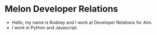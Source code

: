 # Melon Developer Relations
- Hello, my name is Rodney and I work at Developer Relations for Aim.
- I work in Python and Javascript.
